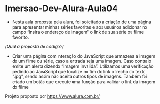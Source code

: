 # Imersao-Dev-Alura-Aula04

* Nesta aula proposta pela alura, foi solicitado a criação de uma página para apresentar minhas séries favoritas e aos usuários adicionar no campo “Insira o endereço de imagem" o link de sua série ou filme favorito.  

/*Qual a proposta do código?*/

* Criar uma página com interação do JavaScript que armazena a imagem de um filme ou série, caso a entrada seja uma imagem. Caso contraio emite um alerta dizendo “Imagem invalida”. Utilizamos uma verificação pedindo ao JavaScript que localize no fim do link o trecho do texto “.jpg”, sendo assim não aceita outros tipos de imagens. Também foi criado um botão que execute uma função para validar o link da imagem do filme. 

 Projeto proposto por https://www.alura.com.br/
